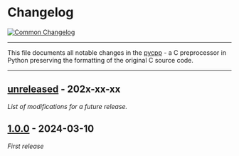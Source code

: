 # Changelog

[![Common Changelog](https://common-changelog.org/badge.svg)](https://common-changelog.org)

---

This file documents all notable changes in the [pycpp](https://github.com/lubomilko/pycpp) -
a C preprocessor in Python preserving the formatting of the original C source code.

---


## [unreleased] - 202x-xx-xx

*List of modifications for a future release.*


## [1.0.0] - 2024-03-10

*First release*


[unreleased]: https://github.com/lubomilko/pycpp
[1.0.0]: https://github.com/lubomilko/pycpp/releases/tag/1.0.0
